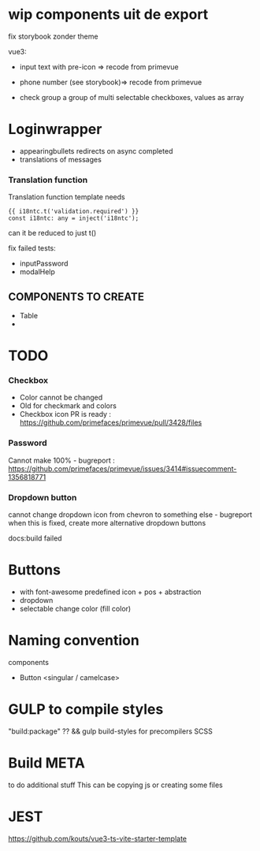 # wip components uit de export
fix storybook zonder theme

vue3:
- input text with pre-icon => recode from primevue
- phone number (see storybook)=> recode from primevue

- check group
a group of multi selectable checkboxes, values as array


# Loginwrapper
- appearingbullets redirects on async completed
- translations of messages

### Translation function
Translation function template needs 
```
{{ i18ntc.t('validation.required') }} 
const i18ntc: any = inject('i18ntc');
```
can it be reduced to just t()


fix failed tests:
- inputPassword
- modalHelp

## COMPONENTS TO CREATE
- Table
- 

# TODO
### Checkbox
* Color cannot be changed
* Old for checkmark and colors
* Checkbox icon PR is ready : https://github.com/primefaces/primevue/pull/3428/files

### Password
Cannot make 100% - bugreport : https://github.com/primefaces/primevue/issues/3414#issuecomment-1356818771

### Dropdown button
cannot change dropdown icon from chevron to something else - bugreport
when this is fixed, create more alternative dropdown buttons


docs:build failed

# Buttons
- with font-awesome predefined icon + pos + abstraction
- dropdown
- selectable change color (fill color)


# Naming convention
components
 - Button <singular / camelcase>




# GULP to compile styles
"build:package" ??
&& gulp build-styles
for precompilers SCSS

# Build META 
to do additional stuff
This can be copying js or creating some files



# JEST
https://github.com/kouts/vue3-ts-vite-starter-template
